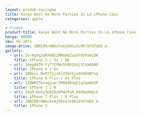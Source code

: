 ```yaml
---
layout: produk-casinghp
title: Kanye West No More Parties In LA iPhone Case
categories: apple

# Produk
product-title: Kanye West No More Parties In LA iPhone Case
harga: 90000
sku: hn-3071
image-drive: 1NNI90r8WbcFemjb0ou3v9RlbYO7mED_m
gallery:
  - url: 16-Hg9qJqRXHBSZMMGm6ZsafFV5PxWjDK
    title: iPhone 5 / 5s / SE
  - url: 16egdqTR-FiT7IFWv5hB61Gdj3lVa8GNO
    title: iPhone 6 / 6s
  - url: 1DBpsx_NePJISjnXlOTek5jx0U4bOB7vg
    title: iPhone 6 Plus / 6s Plus
  - url: 1Z8WHZTkvaqyvwr3M0Q4RdgEIqZqwWd2P
    title: iPhone 7 / 8
  - url: 18a9-HnGy3p6I6z0PmVfGA_64OQqVHpL5
    title: iPhone 7 Plus / 8 Plus
  - url: 1NNI90r8WbcFemjb0ou3v9RlbYO7mED_m
    title: iPhone X
---
```

